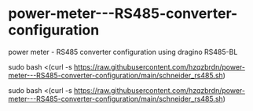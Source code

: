 # power-meter---RS485-converter-configuration
power meter - RS485 converter configuration using dragino RS485-BL


sudo bash <(curl -s https://raw.githubusercontent.com/hzqzbrdn/power-meter---RS485-converter-configuration/main/schneider_rs485.sh)

sudo bash <(curl -s https://raw.githubusercontent.com/hzqzbrdn/power-meter---RS485-converter-configuration/main/schneider_rs485.sh)


